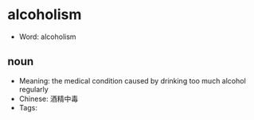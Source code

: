 # alcoholism

- Word: alcoholism

## noun

- Meaning: the medical condition caused by drinking too much alcohol regularly
- Chinese: 酒精中毒
- Tags: 


